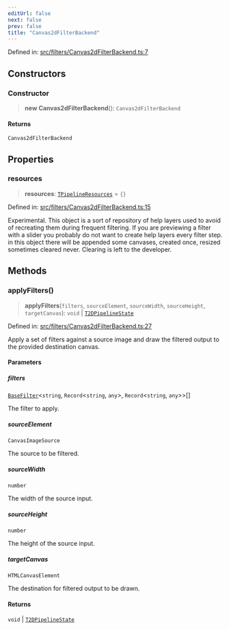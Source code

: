 ```yaml
---
editUrl: false
next: false
prev: false
title: "Canvas2dFilterBackend"
---
```


Defined in: [src/filters/Canvas2dFilterBackend.ts:7](https://github.com/fabricjs/fabric.js/blob/b4f67b1cfd353d0e2763b168e07bce6b67895452/src/filters/Canvas2dFilterBackend.ts#L7)

## Constructors

### Constructor

> **new Canvas2dFilterBackend**(): `Canvas2dFilterBackend`

#### Returns

`Canvas2dFilterBackend`

## Properties

### resources

> **resources**: [`TPipelineResources`](/api/type-aliases/tpipelineresources/) = `{}`

Defined in: [src/filters/Canvas2dFilterBackend.ts:15](https://github.com/fabricjs/fabric.js/blob/b4f67b1cfd353d0e2763b168e07bce6b67895452/src/filters/Canvas2dFilterBackend.ts#L15)

Experimental. This object is a sort of repository of help layers used to avoid
of recreating them during frequent filtering. If you are previewing a filter with
a slider you probably do not want to create help layers every filter step.
in this object there will be appended some canvases, created once, resized sometimes
cleared never. Clearing is left to the developer.

## Methods

### applyFilters()

> **applyFilters**(`filters`, `sourceElement`, `sourceWidth`, `sourceHeight`, `targetCanvas`): `void` \| [`T2DPipelineState`](/api/type-aliases/t2dpipelinestate/)

Defined in: [src/filters/Canvas2dFilterBackend.ts:27](https://github.com/fabricjs/fabric.js/blob/b4f67b1cfd353d0e2763b168e07bce6b67895452/src/filters/Canvas2dFilterBackend.ts#L27)

Apply a set of filters against a source image and draw the filtered output
to the provided destination canvas.

#### Parameters

##### filters

[`BaseFilter`](/api/fabric/namespaces/filters/classes/basefilter/)\<`string`, `Record`\<`string`, `any`\>, `Record`\<`string`, `any`\>\>[]

The filter to apply.

##### sourceElement

`CanvasImageSource`

The source to be filtered.

##### sourceWidth

`number`

The width of the source input.

##### sourceHeight

`number`

The height of the source input.

##### targetCanvas

`HTMLCanvasElement`

The destination for filtered output to be drawn.

#### Returns

`void` \| [`T2DPipelineState`](/api/type-aliases/t2dpipelinestate/)
